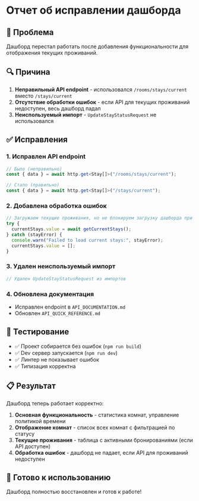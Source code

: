 # Отчет об исправлении дашборда

## 🐛 Проблема

Дашборд перестал работать после добавления функциональности для отображения текущих проживаний.

## 🔍 Причина

1. **Неправильный API endpoint** - использовался `/rooms/stays/current` вместо `/stays/current`
2. **Отсутствие обработки ошибок** - если API для текущих проживаний недоступен, весь дашборд падал
3. **Неиспользуемый импорт** - `UpdateStayStatusRequest` не использовался

## ✅ Исправления

### 1. Исправлен API endpoint

```typescript
// Было (неправильно)
const { data } = await http.get<Stay[]>("/rooms/stays/current");

// Стало (правильно)
const { data } = await http.get<Stay[]>("/stays/current");
```

### 2. Добавлена обработка ошибок

```typescript
// Загружаем текущие проживания, но не блокируем загрузку дашборда при ошибке
try {
  currentStays.value = await getCurrentStays();
} catch (stayError) {
  console.warn("Failed to load current stays:", stayError);
  currentStays.value = [];
}
```

### 3. Удален неиспользуемый импорт

```typescript
// Удален UpdateStayStatusRequest из импортов
```

### 4. Обновлена документация

- Исправлен endpoint в `API_DOCUMENTATION.md`
- Обновлен `API_QUICK_REFERENCE.md`

## 🧪 Тестирование

- ✅ Проект собирается без ошибок (`npm run build`)
- ✅ Dev сервер запускается (`npm run dev`)
- ✅ Линтер не показывает ошибок
- ✅ Типизация корректна

## 📋 Результат

Дашборд теперь работает корректно:

1. **Основная функциональность** - статистика комнат, управление политикой времени
2. **Отображение комнат** - список всех комнат с фильтрацией по статусу
3. **Текущие проживания** - таблица с активными бронированиями (если API доступен)
4. **Обработка ошибок** - дашборд не падает, если API для проживаний недоступен

## 🚀 Готово к использованию

Дашборд полностью восстановлен и готов к работе!








